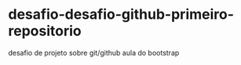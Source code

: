 # desafio-desafio-github-primeiro-repositorio
desafio de projeto sobre git/github aula do bootstrap
